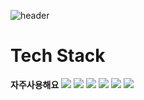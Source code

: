 <!-- ### Hi there 👋 -->

![header](https://capsule-render.vercel.app/api?height=300&color=FF3636&type=waving&text=WELLCOME!&desc=jeondoohyun's%20github)

<h1>Tech Stack</h1>


<strong>자주사용해요</strong>
 <a href="" target="_blank"><img src="https://img.shields.io/badge/android-1DDB16?style=flat-square&logo=android&logoColor=FFFFFF"/></a>
 <a href="" target="_blank"><img src="https://img.shields.io/badge/ios-000000?style=flat-square&logo=apple&logoColor=FFFFFF"/></a>
 <a href="" target="_blank"><img src="https://img.shields.io/badge/xcode-4374D9?style=flat-square&logo=xcode&logoColor=FFFFFF"/></a>
 <a href="" target="_blank"><img src="https://img.shields.io/badge/java-512BD4?style=flat-square&logoColor=512BD4"/></a>
 <a href="" target="_blank"><img src="https://img.shields.io/badge/kotlin-FF0000?style=flat-square&logo=kotlin&logoColor=FFFFFF"/></a>
 <a href="" target="_blank"><img src="https://img.shields.io/badge/swift-FF00DD?style=flat-square&logo=swift&logoColor=FFFFFF"/></a>


<!--
**jeondoohyun/jeondoohyun** is a ✨ _special_ ✨ repository because its `README.md` (this file) appears on your GitHub profile.

Here are some ideas to get you started:

- 🔭 I’m currently working on ...
- 🌱 I’m currently learning ...
- 👯 I’m looking to collaborate on ...
- 🤔 I’m looking for help with ...
- 💬 Ask me about ...
- 📫 How to reach me: ...
- 😄 Pronouns: ...
- ⚡ Fun fact: ...
-->
